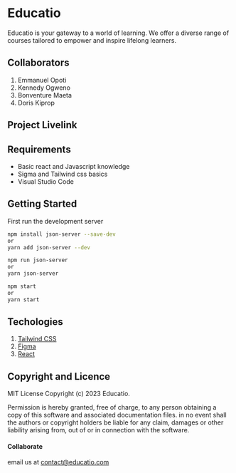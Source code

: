# Educatio
Educatio is your gateway to a world of learning. We offer a diverse range of courses tailored to empower and inspire lifelong learners.

## Collaborators
1. Emmanuel Opoti
2. Kennedy Ogweno
3. Bonventure Maeta
4. Doris Kiprop

## Project Livelink

## Requirements
- Basic react and Javascript knowledge
- Sigma and Tailwind css basics
- Visual Studio Code

## Getting Started
First run the development server
```bash
npm install json-server --save-dev
or 
yarn add json-server --dev

npm run json-server 
or 
yarn json-server

npm start
or 
yarn start
```
## Techologies
1. [Tailwind CSS](https://tailwindcss.com/)
2. [Figma](https://www.figma.com/)
3. [React](https://reactnative.dev/)
## Copyright and Licence
MIT License
Copyright (c) 2023 Educatio.

Permission is hereby granted, free of charge, to any person obtaining a copy
of this software and associated documentation files.
in no event shall the authors or copyright holders be liable for any claim, damages or other
liability arising from, out of or in connection with the software.

#### Collaborate
email us at contact@educatio.com
